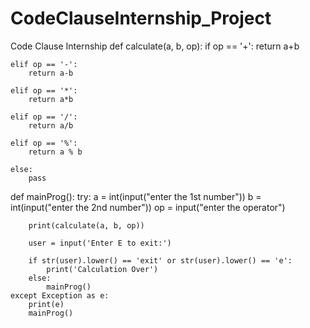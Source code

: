 # CodeClauseInternship_Project
Code Clause Internship
def calculate(a, b, op):
    if op == '+':
        return a+b

    elif op == '-':
        return a-b

    elif op == '*':
        return a*b

    elif op == '/':
        return a/b

    elif op == '%':
        return a % b

    else:
        pass


def mainProg():
    try:
        a = int(input("enter the 1st number"))
        b = int(input("enter the 2nd number"))
        op = input("enter the operator")

        print(calculate(a, b, op))

        user = input('Enter E to exit:')

        if str(user).lower() == 'exit' or str(user).lower() == 'e':
            print('Calculation Over')
        else:
            mainProg()
    except Exception as e:
        print(e)
        mainProg()
